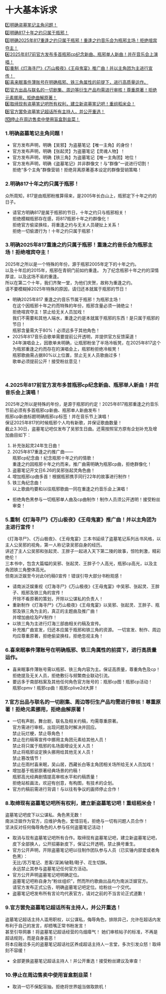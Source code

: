# 十大基本诉求 

[1️⃣明确盗墓笔记主角问题！](require-0401#section-1)<br>
[2️⃣明确817十年之约只属于瓶邪！](require-0401#section-2)<br>
[3️⃣明确2025年817重逢之约只属于瓶邪！重逢之约音乐会为瓶邪主场！拒绝喧宾夺主！](require-0401#section-3)<br>
[4️⃣2025年817前官方发布多首瓶邪cp纪念新曲、瓶邪单人新曲！并在音乐会上演唱！](require-0401#section-4)<br>
[5️⃣重制《灯海寻尸》《万山极夜》《王母鬼宴》推广曲！并以主角团为主进行宣传！ ](require-0401#section-5)<br>
[6️⃣喜来眠事件薄账号在明确瓶邪、铁三角属性的前提下，进行高质量运作。](require-0401#section-6)<br>
[7️⃣官方出品与联名的一切剧集、周边等衍生产品均需进行审核！尊重原著！拒绝元素挪用，拒绝曲解原著！](require-0401#section-7)<br>
[8️⃣取缔现有盗墓笔记吧所有权利，建立新盗墓笔记吧！重组稻米会！](require-0401#section-8)<br>
[9️⃣官方罢免盗墓笔记超话所有主持人，并公开重选！](require-0401#section-9)<br>
[🔟停止在周边售卖中使用盲盒割韭菜！](require-0401#section-10)<br>

<a id="section-1"></a>
### 1.明确盗墓笔记主角问题！
* 官方发布声明，明确【吴邪】为盗墓笔记【唯一主角】的身份！
* 官方发布声明，明确【张起灵】为盗墓笔记【灵魂人物】！
* 官方发布声明，明确【铁三角】为盗墓笔记【唯一主角团】地位！
* 官方发布声明，明确《盗墓笔记》并非群像文！与“群像”一说进行切割！<br>
拒绝“多个主角”群像营销！拒绝背离原著基本设定的群像营销策略！

<a id="section-2"></a>
### 2.明确817十年之约只属于瓶邪！
众所周知，817是由瓶邪粉推算得来，是2005年长白山上，瓶邪定下十年之约的日子。
* 请官方明确817是属于瓶邪的节日，十年之约只与瓶邪相关！<br>
拒绝模糊瓶邪存在感，将817瓶邪十年之约群像化！<br>
拒绝官方偷梁换柱，将重逢之约与无关人员硬扯上关系！<br>
拒绝一切偷渡行为！十年之约只属于瓶邪！

<a id="section-3"></a>
### 3.明确2025年817重逢之约只属于瓶邪！重逢之约音乐会为瓶邪主场！拒绝喧宾夺主！
2025年之所以是一个特殊的年份，源于瓶邪2005年定下的十年之约。<br>
以及十年后的2015年，瓶邪在青铜门前如约重逢。
为了纪念瓶邪十年之约的深情厚谊，以及这场不易的重逢。<br>
所以在第二个十年，我们齐聚一堂，为他们庆贺，故称为重逢之约。<br>
请不要模糊掉2025年特殊的原因，请归还本就属于瓶邪的节日！
* 明确2025年817 重逢之约音乐节属于瓶邪！为瓶邪主场！<br>
在这个因瓶邪十年之约而特殊的年份，瓶邪含量必须一骑绝尘！<br>
拒绝喧宾夺主！禁止给无关人员加戏！<br>
我们不需要和其他人端水，重逢之约是本就属于瓶邪的东西！是只属于瓶邪的节日！<br>
瓶邪含量需大于80%！必须远多于其他角色！
* 2025年817音乐会歌单需要提前公开透明，并提供官方反馈渠道！<br>
24年演唱会上，因歌单未明确，让瓶邪粉坐了半场冷板凳，在2025年817这个为瓶邪重逢之约而存在的演唱会上，瓶邪粉拒绝冷板凳！<br>
瓶邪歌曲需占据80%以上位置，禁止无关人员歌曲过多！<br>
歌单必须提前公开！接受粉丝意见！

<a id="section-4"></a> 
### 4.2025年817前官方发布多首瓶邪cp纪念新曲、瓶邪单人新曲！并在音乐会上演唱！
2025年之所以是特殊的年份，是源于瓶邪的约定！2025年817瓶邪重逢之约音乐节前必须有多首瓶邪cp新曲、瓶邪单人新曲发布！<br>
瓶邪cp新曲标题明确瓶邪cp标签！并在音乐节上演唱！<br>
保证2025年817的时候瓶邪个人均有新歌，并保证歌曲数量！<br>
截止3.30日，盗墓笔记吧仅发布了吴邪生日曲。还需按照官方原有企划补充及增加曲目如下：
1. 补充张起灵24年生日曲！
2. 2025年817重逢之约推广曲——<br>
瓶邪cp纪念曲！纪念瓶邪十年之约的情歌！<br>
重逢之约因瓶邪十年之约而来，推广曲需明确为瓶邪cp曲，拒绝群像化！
3. 盗墓笔记开文日6.26的吴邪张起灵角色曲！
4. 增加瓶邪cp曲多首！根据瓶邪携手同行22年的故事进行制作！
5. 铁三角纪念曲！<br>
以上歌曲均要和以往瓶邪歌曲一同在重逢之约音乐会上演唱！<br>
* 拒绝角色黑参与一切瓶邪单人曲及cp曲制作！制作人员须公开透明！接受粉丝审查！

 <a id="section-5"></a> 
### 5.重制《灯海寻尸》《万山极夜》《王母鬼宴》推广曲！并以主角团为主进行宣传！ 
《灯海寻尸》、《万山极夜》、《王母鬼宴》三本书延续了盗墓笔记系列丛书风格，以主人公吴邪的视角，第一人称记录吴邪自身的经历。<br>
讲述了主人公吴邪和张起灵、王胖子一起进入天下第二陵的故事，惊险刺激，精彩绝伦！<br>
三本书中，包含大篇幅的吴邪、张起灵、王胖子个人高光，瓶邪cp高光，以及主角团铁三角整体高光。 <br>
但南派泛娱至今对此0约稿0宣传！错误引导大部分书粉观感！
* 请南派泛娱重视《灯海寻尸》《万山极夜》《王母鬼宴》中吴邪、张起灵、王胖子、瓶邪及铁三角的宣传！<br>
开除不看原著的策划，开除以公谋私的负责人！
* 重新制作《灯海寻尸》《万山极夜》《王母鬼宴》以吴邪、张起灵、王胖子、瓶邪及铁三角为主的，真正的主题曲及推广曲！<br>
并增加曲绘及PV制作！
* 以铁三角为主进行灯海三部曲相关约稿及宣传。<br>
补充推广曲宣发，归还本应属于瓶邪和铁三角的资源。
一切宣发、制作、周边均应尊重原著，拒绝偷梁换柱，拒绝忽视主角！

<a id="section-6"></a>
### 6.喜来眠事件薄账号在明确瓶邪、铁三角属性的前提下，进行高质量运作。
* 喜来眠事件薄账号需以瓶邪、铁三角内容为主。保证高质量，尊重角色及cp！<br>
拒绝提及无关人员，拒绝敷衍与频繁商业联动引流。
* 要远多于南部档案及其他任何角色官方账号的：瓶邪cp图！瓶邪cp活动！<br>
瓶邪cpmv！瓶邪cp曲！瓶邪cplive2d大屏！

<a id="section-7"></a>
### 7.官方出品与联名的一切剧集、周边等衍生产品均需进行审核！尊重原著！拒绝元素挪用，拒绝曲解原著！
* 一切有声剧，舞台剧，联名及相关约稿，均需尊重原著。<br>
官方需进行审核，出现问题及时解决并回应。<br>
禁止玩烂梗，禁止辱角色！
* 禁止在约稿等宣传中挪用主角团元素给其他人员！<br>
禁止将只属于瓶邪的名场面增设无关人员！<br>
禁止将瓶邪设定换头挪用给其他无关人员！<br>
禁止篡改情节！<br>
禁止在雨村喜来眠，吴山居，西藏长白等主角团相关场所给无关人员加戏！
* 增加基于瓶邪原著经典场景的约稿！<br>
瓶邪高光经典剧情提高审核水平和约稿质量！<br>
拒绝站桩画法，欢迎有创意，有构图，有技术的企划。
* 官方约稿前需进行背调！与以往有争议的画师停止合作！

<a id="section-8"></a>
### 8.取缔现有盗墓笔记吧所有权利，建立新盗墓笔记吧！重组稻米会！
盗墓笔记吧皮下以公谋私、角色黑无数！<br>
南派泛娱作为官方，应维护角色，爱惜羽毛，拒绝与一切有问题人员合作！<br>
坚决反对任何侮辱角色的人参与任何盗墓笔记活动！
* 取消与现有盗墓笔记吧所有合作。取缔现有盗墓笔记吧，建立新盗墓笔记吧，皮下全部换人，公开招募新皮下，保证公开透明，禁止换号重生。
* 官方公开声明，开除盗墓笔记吧以往制作团队参与人员（已实锤内部爱或者角色黑）：<br>
无比/苏万笔记、恩客/深渊/破鞋/鞋子、花生切酥。<br>
永远禁止其参与盗墓笔记任何官方活动。
* 官方公开声明盗墓笔记吧明确定位。<br>
盗墓笔记吧称自身为“粉丝组织”，然而所约歌曲出品均为南派泛娱官方。<br>
请官方发布正式公告，明确盗墓笔记吧定位。给粉丝一个交代。
* 盗墓笔记吧发布所有言论均代表官方，请对之前的不当言论正式道歉！

<a id="section-9"></a>
### 9.官方罢免盗墓笔记超话所有主持人，并公开重选！
盗墓笔记超话主持人滥用职权，以公谋私，侮辱角色，排除异己，允许在超话内发布利于自己的发言，却捂嘴正常书粉发言！<br>
甚至引导网暴！将盗墓笔记超话经营的乌烟瘴气！
她们审核帖子的标准，不再是超话规则，而是自身喜恶！<br>
将本应融洽多元的盗墓笔记超话社区养成超话主持人一言堂，多次引发众怒！取缔刻不容缓！
* 全部更换盗墓笔记超话主持人！并公开重选！接受粉丝建议及审查！

<a id="section-10"></a>
### 10.停止在周边售卖中使用盲盒割韭菜！
* 取消一切不保配盲抽，拒绝将世界姐当做取款机！

